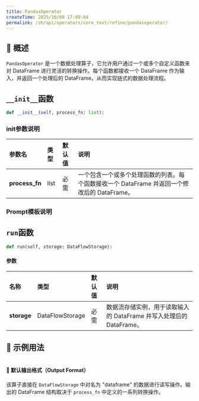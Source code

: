 ```yaml
---
title: PandasOperator
createTime: 2025/10/09 17:09:04
permalink: /zh/api/operators/core_text/refine/pandasoperator/
---
```


## 📘 概述
`PandasOperator` 是一个数据处理算子，它允许用户通过一个或多个自定义函数来对 DataFrame 进行灵活的转换操作。每个函数都接收一个 DataFrame 作为输入，并返回一个处理后的 DataFrame，从而实现链式的数据处理流程。

## `__init__`函数
```python
def __init__(self, process_fn: list):
```
### init参数说明
| 参数名 | 类型 | 默认值 | 说明 |
| :--- | :--- | :--- | :--- |
| **process_fn** | list | 必需 | 一个包含一个或多个处理函数的列表。每个函数接收一个 DataFrame 并返回一个修改后的 DataFrame。 |

### Prompt模板说明

## `run`函数
```python
def run(self, storage: DataFlowStorage):
```
#### 参数
| 名称 | 类型 | 默认值 | 说明 |
| :--- | :--- | :--- | :--- |
| **storage** | DataFlowStorage | 必需 | 数据流存储实例，用于读取输入的 DataFrame 并写入处理后的 DataFrame。 |

## 🧠 示例用法
```python

```
#### 🧾 默认输出格式（Output Format）
该算子直接在 `DataFlowStorage` 中对名为 "dataframe" 的数据进行读写操作。输出的 DataFrame 结构取决于 `process_fn` 中定义的一系列转换操作。
